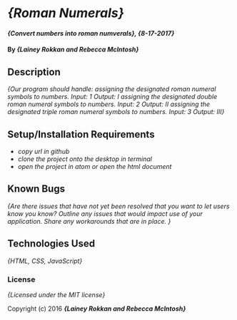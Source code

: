 # _{Roman Numerals}_

#### _{Convert numbers into roman numverals}, {8-17-2017}_

#### By _**{Lainey Rokkan and Rebecca McIntosh}**_

## Description

_{Our program should handle:
  assigning the designated roman numeral symbols to numbers. Input: 1 Output: I
  assigning the designated double roman numeral symbols to numbers. Input: 2 Output: II
  assigning the designated triple roman numeral symbols to numbers. Input: 3 Output: III}_

## Setup/Installation Requirements

* _copy url in github_
* _clone the project onto the desktop in terminal_
* _open the project in atom or open the html document_

## Known Bugs

_{Are there issues that have not yet been resolved that you want to let users know you know?  Outline any issues that would impact use of your application.  Share any workarounds that are in place. }_


## Technologies Used

_{HTML, CSS, JavaScript}_

### License

*{Licensed under the MIT license}*

Copyright (c) 2016 **_{Lainey Rokkan and Rebecca McIntosh}_**
